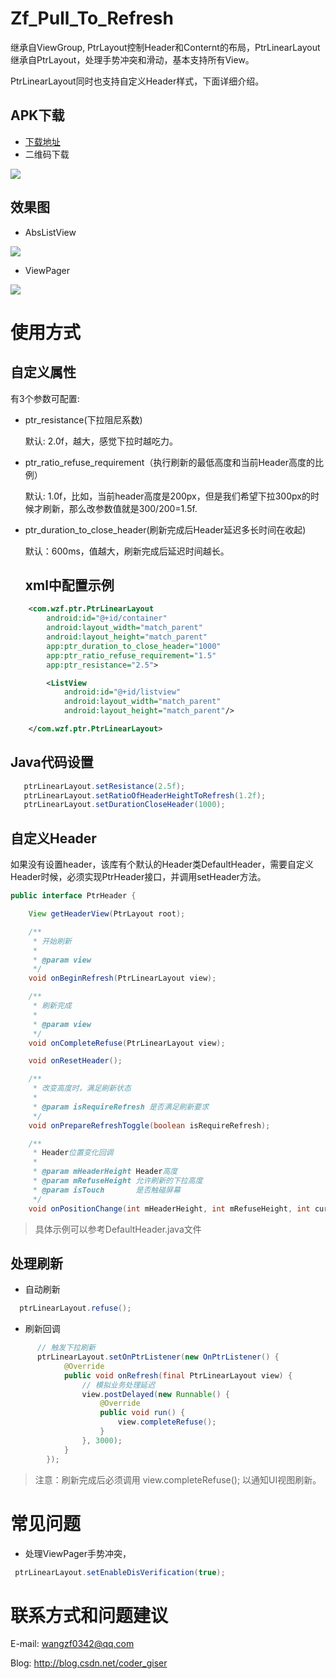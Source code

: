 # Zf_Pull_To_Refresh
继承自ViewGroup, PtrLayout控制Header和Conternt的布局，PtrLinearLayout 继承自PtrLayout，处理手势冲突和滑动，基本支持所有View。

PtrLinearLayout同时也支持自定义Header样式，下面详细介绍。

 
 ## APK下载
 
* [下载地址](https://raw.githubusercontent.com/GoOnToDeth/Zf_Pull_To_Refresh/master/zf_ptr_demo.apk) 
* 二维码下载

![](https://github.com/GoOnToDeth/Zf_Pull_To_Refresh/blob/master/imgaes/qrcode.png)
 
## 效果图
* AbsListView

![](https://github.com/GoOnToDeth/Zf_Pull_To_Refresh/blob/master/imgaes/ptr_normal.gif)

* ViewPager

![](https://github.com/GoOnToDeth/Zf_Pull_To_Refresh/blob/master/imgaes/ptr_viewpager.gif)

# 使用方式

## 自定义属性
有3个参数可配置:
* ptr_resistance(下拉阻尼系数)

  默认: 2.0f，越大，感觉下拉时越吃力。
* ptr_ratio_refuse_requirement（执行刷新的最低高度和当前Header高度的比例）

   默认: 1.0f，比如，当前header高度是200px，但是我们希望下拉300px的时候才刷新，那么改参数值就是300/200=1.5f.

* ptr_duration_to_close_header(刷新完成后Header延迟多长时间在收起)

  默认：600ms，值越大，刷新完成后延迟时间越长。
  
  ## xml中配置示例
 
``` xml
    <com.wzf.ptr.PtrLinearLayout
        android:id="@+id/container"
        android:layout_width="match_parent"
        android:layout_height="match_parent"
        app:ptr_duration_to_close_header="1000"
        app:ptr_ratio_refuse_requirement="1.5"
        app:ptr_resistance="2.5">

        <ListView
            android:id="@+id/listview"
            android:layout_width="match_parent"
            android:layout_height="match_parent"/>

    </com.wzf.ptr.PtrLinearLayout>
```

## Java代码设置

``` JAVA
   ptrLinearLayout.setResistance(2.5f);
   ptrLinearLayout.setRatioOfHeaderHeightToRefresh(1.2f);
   ptrLinearLayout.setDurationCloseHeader(1000);
```

## 自定义Header
如果没有设置header，该库有个默认的Header类DefaultHeader，需要自定义Header时候，必须实现PtrHeader接口，并调用setHeader方法。
``` Java
public interface PtrHeader {

    View getHeaderView(PtrLayout root);

    /**
     * 开始刷新
     *
     * @param view
     */
    void onBeginRefresh(PtrLinearLayout view);

    /**
     * 刷新完成
     *
     * @param view
     */
    void onCompleteRefuse(PtrLinearLayout view);

    void onResetHeader();

    /**
     * 改变高度时，满足刷新状态
     *
     * @param isRequireRefresh 是否满足刷新要求
     */
    void onPrepareRefreshToggle(boolean isRequireRefresh);

    /**
     * Header位置变化回调
     *
     * @param mHeaderHeight Header高度
     * @param mRefuseHeight 允许刷新的下拉高度
     * @param isTouch       是否触碰屏幕
     */
    void onPositionChange(int mHeaderHeight, int mRefuseHeight, int currentPosition, boolean isTouch);
```
> 具体示例可以参考DefaultHeader.java文件

## 处理刷新
* 自动刷新
``` Java
  ptrLinearLayout.refuse();
```
* 刷新回调
```Java
      // 触发下拉刷新
      ptrLinearLayout.setOnPtrListener(new OnPtrListener() {
            @Override
            public void onRefresh(final PtrLinearLayout view) {
                // 模拟业务处理延迟
                view.postDelayed(new Runnable() {
                    @Override
                    public void run() {
                        view.completeRefuse();
                    }
                }, 3000);
            }
        });
```

> 注意：刷新完成后必须调用 view.completeRefuse(); 以通知UI视图刷新。

# 常见问题

 * 处理ViewPager手势冲突，
  ``` Java
   ptrLinearLayout.setEnableDisVerification(true);
  ```
 
 # 联系方式和问题建议
 
 E-mail: wangzf0342@qq.com
 
 Blog: http://blog.csdn.net/coder_giser

